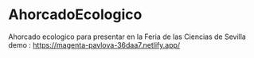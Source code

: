 # AhorcadoEcologico
Ahorcado ecologico para presentar en la Feria de las Ciencias de Sevilla
demo : https://magenta-pavlova-36daa7.netlify.app/
